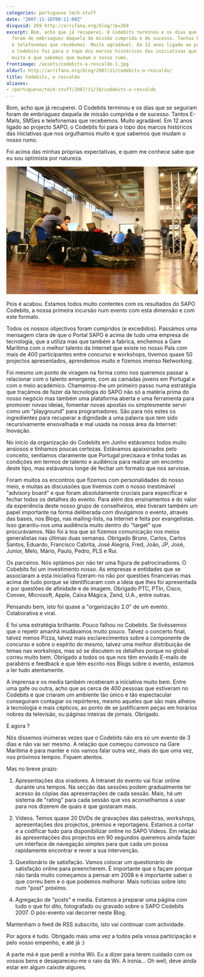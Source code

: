 ```yaml
---
categories: portuguese tech-stuff
date: "2007-11-18T00:11:00Z"
disqusid: 269 http://arrifana.org/blog/?p=269
excerpt: Bom, acho que já recuperei. O Codebits terminou e os dias que se seguiram
  foram de embriaguez daquela de missão cumprida e de sucesso. Tantos E-Mails, SMSes
  e telefonemas que recebemos. Muito agradável. Em 12 anos ligado ao projecto SAPO,
  o Codebits foi para o topo dos marcos históricos das iniciativas que nos orgulhamos
  muito e que sabemos que mudam o nosso rumo.
frontimage: /assets/codebits-o-rescaldo-1.jpg
oldurl: http://arrifana.org/blog/2007/11/codebits-o-rescaldo/
title: Codebits, o rescaldo
aliases:
- /portuguese/tech-stuff/2007/11/18/codebits-o-rescaldo
---
```


Bom, acho que já recuperei. O Codebits terminou e os dias que se seguiram foram de embriaguez daquela de missão cumprida e de sucesso. Tantos E-Mails, SMSes e telefonemas que recebemos. Muito agradável. Em 12 anos ligado ao projecto SAPO, o Codebits foi para o topo dos marcos históricos das iniciativas que nos orgulhamos muito e que sabemos que mudam o nosso rumo.

Foi acima das minhas próprias expectativas, e quem me conhece sabe que eu sou optimista por natureza.

![](/assets/codebits-o-rescaldo-1.jpg "photo 1")

Pois é acabou. Estamos todos muito contentes com os resultados do SAPO Codebits, a nossa primeira incursão num evento com esta dimensão e com este formato.

Todos os nossos objectivos foram cumpridos (e excedidos). Passámos uma mensagem clara de que o Portal SAPO é acima de tudo uma empresa de tecnologia, que a utiliza mas que também a fabrica, enchemos a Gare Marítima com o melhor talento da Internet que existe no nosso País com mais de 400 participantes entre concurso e workshops, tivemos quase 50 projectos apresentados, aprendemos muito e fizemos imenso Networking.

Foi mesmo um ponto de viragem na forma como nos queremos passar a relacionar com o talento emergente, com as camadas jovens em Portugal e com o meio académico. Chamemos-lhe um primeiro passo numa estratégia que traçámos de fazer da tecnologia do SAPO não só a matéria prima do nosso negócio mas também uma plataforma aberta e uma ferramenta para promover novas ideias, fomentar novas apostas ou simplesmente servir como um "playground" para programadores. São para nós estes os ingredientes para recuperar a dignidade a uma palavra que tem sido recursivamente enxovalhada e mal usada na nossa área da Internet: Inovação.

No início da organização do Codebits em Junho estávamos todos muito ansiosos e tínhamos poucas certezas. Estávamos apaixonados pelo conceito, sentíamos claramente que Portugal precisava e tinha todas as condições em termos de talento e audiência para realizar um encontro deste tipo, mas estávamos longe de fechar um formato que nos servisse.

Foram muitos os encontros que fizemos com personalidades do nosso meio, e muitas as discussões que tivemos com o nosso inestimável "advisory board" e que foram absolutamente cruciais para especificar e fechar todos os detalhes do evento. Para além dos ensinamentos e do valor da experiência deste nosso grupo de conselheiros, eles tiveram também um papel importante na forma deliberada com divulgámos o evento, através das bases, nos Blogs, nas mailing-lists, na Internet e feita por evangelistas. Isso garantiu-nos uma audiência muito dentro do "target" que procurávamos. Não foi à toa que só fizemos comunicação nos meios generalistas nas últimas duas semanas. Obrigado Bruno, Carlos, Carlos Santos, Eduardo, Francisco Cabrita, José Alegria, Fred, João, JP, José, Junior, Melo, Mário, Paulo, Pedro, PLS e Rui.

Os parceiros. Nós optámos por não ter uma figura de patrocinadores. O Cobebits foi um investimento nosso. As empresas e entidades que se associaram a esta iniciativa fizeram-no não por questões financeiras mas acima de tudo porque se identificaram com a ideia que lhes foi apresentada e por questões de afinidade e de imagem. Obrigado PTC, PTIn, Cisco, Convex, Microsoft, Apple, Caixa Mágica, Zend, U.A., entre outras.

Pensando bem, isto foi quase a "organização 2.0" de um evento. Colaborativa e viral.

E foi uma estratégia brilhante. Pouco falhou no Cobebits. Se tivéssemos que o repetir amanhã mudávamos muito pouco. Talvez o concerto final, talvez menos Pizza, talvez mais esclarecimentos sobre a componente de concurso e sobre o espírito do mesmo, talvez uma melhor distribuição de temas nas workshops, mas só se discutem os detalhes porque no global correu muito bem. Obrigado a todos os que nos têm enviado E-mails de parabéns e feedback e que têm escrito nos Blogs sobre o evento, estamos a ler tudo atentamente.

A imprensa e os media também receberam a iniciativa muito bem. Entre uma gafe ou outra, acho que as cerca de 400 pessoas que estiveram no Codebits e que criaram um ambiente tão único e tão espectacular conseguiram contagiar os repórteres, mesmo aqueles que são mais alheios à tecnologia e mais cépticos, ao ponto de se justificarem peças em horários nobres da televisão, ou páginas inteiras de jornais. Obrigado.

E agora ?

Nós dissemos inúmeras vezes que o Codebits não era só um evento de 3 dias e não vai ser mesmo. A relação que começou convosco na Gare Marítima é para manter e nós vamos falar outra vez, mais do que uma vez, nos próximos tempos. Fiquem atentos.

Mas no breve prazo:

1. Apresentações dos oradores. A Intranet do evento vai ficar online durante uns tempos. Na secção das sessões podem gradualmente ter acesso às cópias das apresentações de cada sessão. Mais, há um sistema de "rating" para cada sessão que vos aconselhamos a usar para nos dizerem de quais é que gostaram mais.

1. Vídeos. Temos quase 20 DVDs de gravações das palestras, workshops, apresentações dos projectos, prémios e reportagens. Estamos a cortar e a codificar tudo para disponibilizar online no SAPO Vídeos. Em relação às apresentações dos projectos em 90 segundos queremos ainda fazer um interface de navegação simples para que cada um possa rapidamente encontrar e rever a sua intervenção.

1. Questionário de satisfação. Vamos colocar um questionário de satisfação online para preencherem. É importante que o façam porque não tarda muito começamos a pensar em 2008 e é importante saber o que correu bem e o que podemos melhorar. Mais notícias sobre isto num "post" próximo.

1. Agregação de "posts" e media. Estamos a preparar uma página com tudo o que foi dito, fotografado ou gravado sobre o SAPO Codebits 2007. O pós-evento vai decorrer neste Blog.

Mantenham o feed de RSS subscrito, isto vai continuar com actividade.

Por agora é tudo. Obrigado mais uma vez a todos pela vossa participação e pelo vosso empenho, e até já :)

A parte má é que perdi a minha Wii. Eu a dizer para terem cuidado com os vossos bens e desapareceu-me o raio da Wii. A ironia… Oh well, deve ainda estar em algum caixote algures.


[1]: http://codebits.blogs.sapo.pt/12133.html